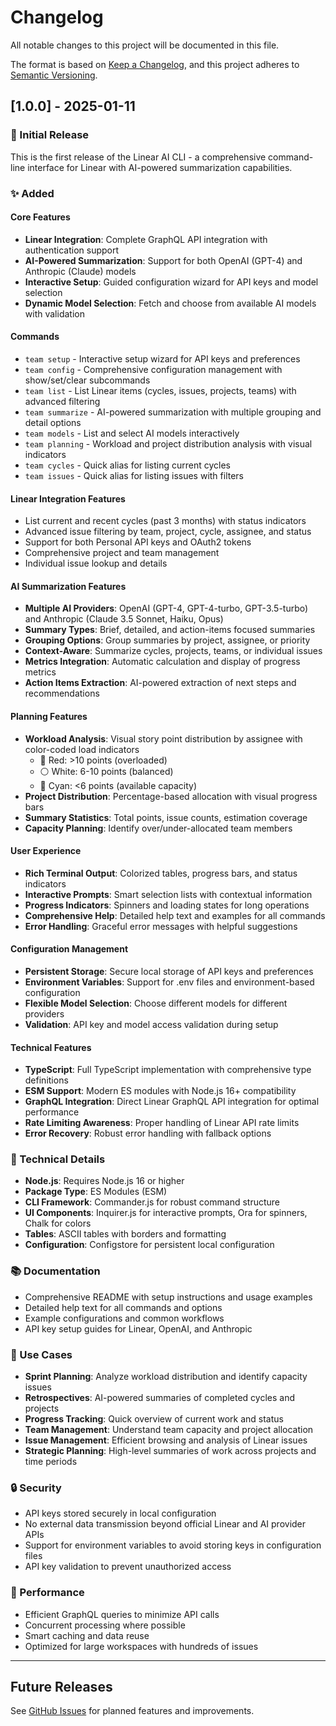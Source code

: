 # Changelog

All notable changes to this project will be documented in this file.

The format is based on [Keep a Changelog](https://keepachangelog.com/en/1.0.0/),
and this project adheres to [Semantic Versioning](https://semver.org/spec/v2.0.0.html).

## [1.0.0] - 2025-01-11

### 🎉 Initial Release

This is the first release of the Linear AI CLI - a comprehensive command-line interface for Linear with AI-powered summarization capabilities.

### ✨ Added

#### Core Features
- **Linear Integration**: Complete GraphQL API integration with authentication support
- **AI-Powered Summarization**: Support for both OpenAI (GPT-4) and Anthropic (Claude) models
- **Interactive Setup**: Guided configuration wizard for API keys and model selection
- **Dynamic Model Selection**: Fetch and choose from available AI models with validation

#### Commands
- `team setup` - Interactive setup wizard for API keys and preferences
- `team config` - Comprehensive configuration management with show/set/clear subcommands
- `team list` - List Linear items (cycles, issues, projects, teams) with advanced filtering
- `team summarize` - AI-powered summarization with multiple grouping and detail options
- `team models` - List and select AI models interactively
- `team planning` - Workload and project distribution analysis with visual indicators
- `team cycles` - Quick alias for listing current cycles
- `team issues` - Quick alias for listing issues with filters

#### Linear Integration Features
- List current and recent cycles (past 3 months) with status indicators
- Advanced issue filtering by team, project, cycle, assignee, and status
- Support for both Personal API keys and OAuth2 tokens
- Comprehensive project and team management
- Individual issue lookup and details

#### AI Summarization Features
- **Multiple AI Providers**: OpenAI (GPT-4, GPT-4-turbo, GPT-3.5-turbo) and Anthropic (Claude 3.5 Sonnet, Haiku, Opus)
- **Summary Types**: Brief, detailed, and action-items focused summaries
- **Grouping Options**: Group summaries by project, assignee, or priority
- **Context-Aware**: Summarize cycles, projects, teams, or individual issues
- **Metrics Integration**: Automatic calculation and display of progress metrics
- **Action Items Extraction**: AI-powered extraction of next steps and recommendations

#### Planning Features
- **Workload Analysis**: Visual story point distribution by assignee with color-coded load indicators
  - 🔴 Red: >10 points (overloaded)
  - ⚪ White: 6-10 points (balanced)
  - 🔵 Cyan: <6 points (available capacity)
- **Project Distribution**: Percentage-based allocation with visual progress bars
- **Summary Statistics**: Total points, issue counts, estimation coverage
- **Capacity Planning**: Identify over/under-allocated team members

#### User Experience
- **Rich Terminal Output**: Colorized tables, progress bars, and status indicators
- **Interactive Prompts**: Smart selection lists with contextual information
- **Progress Indicators**: Spinners and loading states for long operations
- **Comprehensive Help**: Detailed help text and examples for all commands
- **Error Handling**: Graceful error messages with helpful suggestions

#### Configuration Management
- **Persistent Storage**: Secure local storage of API keys and preferences
- **Environment Variables**: Support for .env files and environment-based configuration
- **Flexible Model Selection**: Choose different models for different providers
- **Validation**: API key and model access validation during setup

#### Technical Features
- **TypeScript**: Full TypeScript implementation with comprehensive type definitions
- **ESM Support**: Modern ES modules with Node.js 16+ compatibility
- **GraphQL Integration**: Direct Linear GraphQL API integration for optimal performance
- **Rate Limiting Awareness**: Proper handling of Linear API rate limits
- **Error Recovery**: Robust error handling with fallback options

### 🔧 Technical Details
- **Node.js**: Requires Node.js 16 or higher
- **Package Type**: ES Modules (ESM)
- **CLI Framework**: Commander.js for robust command structure
- **UI Components**: Inquirer.js for interactive prompts, Ora for spinners, Chalk for colors
- **Tables**: ASCII tables with borders and formatting
- **Configuration**: Configstore for persistent local configuration

### 📚 Documentation
- Comprehensive README with setup instructions and usage examples
- Detailed help text for all commands and options
- Example configurations and common workflows
- API key setup guides for Linear, OpenAI, and Anthropic

### 🎯 Use Cases
- **Sprint Planning**: Analyze workload distribution and identify capacity issues
- **Retrospectives**: AI-powered summaries of completed cycles and projects
- **Progress Tracking**: Quick overview of current work and status
- **Team Management**: Understand team capacity and project allocation
- **Issue Management**: Efficient browsing and analysis of Linear issues
- **Strategic Planning**: High-level summaries of work across projects and time periods

### 🔒 Security
- API keys stored securely in local configuration
- No external data transmission beyond official Linear and AI provider APIs
- Support for environment variables to avoid storing keys in configuration files
- API key validation to prevent unauthorized access

### 🚀 Performance
- Efficient GraphQL queries to minimize API calls
- Concurrent processing where possible
- Smart caching and data reuse
- Optimized for large workspaces with hundreds of issues

---

## Future Releases

See [GitHub Issues](https://github.com/anthropics/linear-ai-cli/issues) for planned features and improvements.